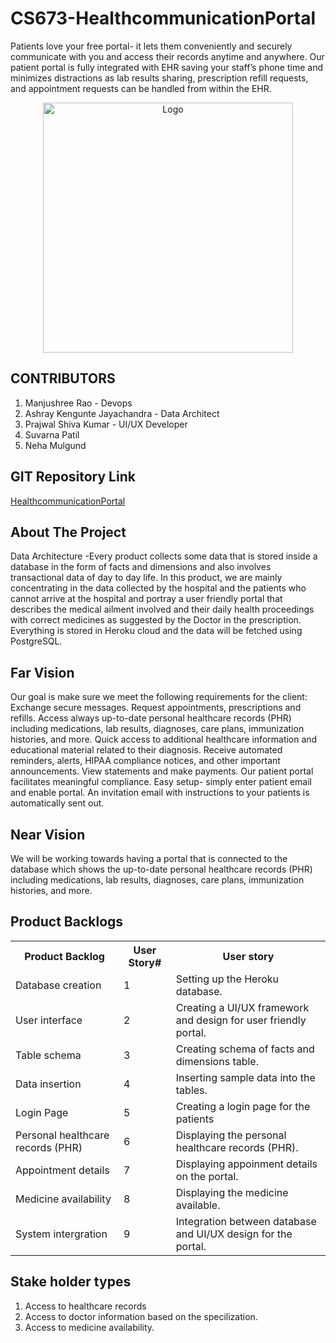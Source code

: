 # CS673-HealthcommunicationPortal

Patients love your free portal- it lets them conveniently and securely communicate with you and access their records anytime and anywhere. Our patient portal is fully integrated with EHR saving your staff’s phone time and minimizes distractions as lab results sharing, prescription refill requests, and appointment requests can be handled from within the EHR.

<p align="center">
  <a href="https://github.com/ashraykengunte/CS673-HealthcommunicationPortal">
    <img src="PortalImage.jpg" alt="Logo" width="400" height="400">
  </a>


## CONTRIBUTORS 
1. Manjushree Rao - Devops
2. Ashray Kengunte Jayachandra - Data Architect
3. Prajwal Shiva Kumar - UI/UX Developer
4. Suvarna Patil
5. Neha Mulgund

## GIT Repository Link
[HealthcommunicationPortal](https://github.com/ManjushreeRao/CS673-HealthcommunicationPortal)

## About The Project
Data Architecture -Every product collects some data that is stored inside a database in the form of facts and dimensions and also involves transactional data of day to day life. In this product, we are mainly concentrating in the data collected by the hospital and the patients who cannot arrive at the hospital and portray a user friendly portal that describes the medical ailment involved and their daily health proceedings with correct medicines as suggested by the Doctor in the prescription. Everything is stored in Heroku cloud and the data will be fetched using PostgreSQL. 

## Far Vision 
  Our goal is make sure we meet the following requirements for the client:
  Exchange secure messages.
  Request appointments, prescriptions and refills.
  Access always up-to-date personal healthcare records (PHR) including medications, lab results, diagnoses, care plans, immunization histories, and more.
  Quick access to additional healthcare information and educational material related to their diagnosis.
  Receive automated reminders, alerts, HIPAA compliance notices, and other important announcements.
  View statements and make payments.
  Our patient portal facilitates meaningful compliance.
  Easy setup- simply enter patient email and enable portal. 
  An invitation email with instructions to your patients is automatically sent out.

## Near Vision
  We will be working towards having a portal that is connected to the database which shows the up-to-date personal healthcare records (PHR) including medications, lab results,     diagnoses, care plans, immunization histories, and more.
  
## Product Backlogs
  
<table>
  <tr>
    <th>Product Backlog</th>
    <th>User Story#</th>
    <th>User story</th>
  </tr>
  <tr>
    <td>Database creation</td>
    <td>1</td>
    <td>Setting up the Heroku database.</td>
  </tr>
  <tr>
    <td>User interface</td>
    <td>2</td>
    <td>Creating a UI/UX framework and design for user friendly portal.</td>
  </tr>
    <tr>
    <td>Table schema</td>
    <td>3</td>
    <td>Creating schema of facts and dimensions table.</td>
  </tr>
    <tr>
    <td>Data insertion</td>
    <td>4</td>
    <td>Inserting sample data into the tables.</td>
  </tr>
     <tr>
    <td>Login Page</td>
    <td>5</td>
    <td>Creating a login page for the patients</td>
  </tr> 
   <tr>
    <td>Personal healthcare records (PHR)</td>
    <td>6</td>
    <td>Displaying the personal healthcare records (PHR).</td>
  </tr>
   <tr>
    <td>Appointment details</td>
    <td>7</td>
    <td>Displaying appoinment details on the portal.</td>
  </tr>  
   <tr>
    <td>Medicine availability</td>
    <td>8</td>
    <td>Displaying the medicine available.</td>
  </tr>
     <tr>
    <td>System intergration</td>
    <td>9</td>
    <td>Integration between database and UI/UX design for the portal.</td>
  </tr>
</table>
  
## Stake holder types
  1. Access to healthcare records
  2. Access to doctor information based on the specilization.
  3. Access to medicine availability.
  
  

